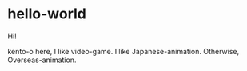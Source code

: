# hello-world

Hi!

kento-o here, I like video-game.
I like Japanese-animation.
Otherwise, Overseas-animation.




